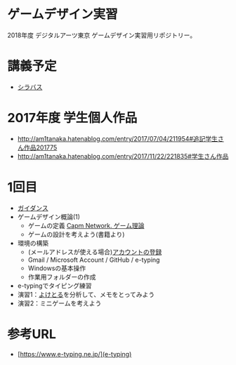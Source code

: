 # ゲームデザイン実習
2018年度 デジタルアーツ東京 ゲームデザイン実習用リポジトリー。

# 講義予定
- [シラバス](syllabus.md)

# 2017年度 学生個人作品
- http://am1tanaka.hatenablog.com/entry/2017/07/04/211954#追記学生さん作品201775
- http://am1tanaka.hatenablog.com/entry/2017/11/22/221835#学生さん作品

# 1回目
- [ガイダンス](https://gitpitch.com/dat18/design/01)
- ゲームデザイン概論(1)
  - ゲームの定義 [Capm Network. ゲーム理論](http://capm-network.com/?tag=%E3%82%B2%E3%83%BC%E3%83%A0%E7%90%86%E8%AB%96)
  - ゲームの設計を考えよう(書籍より)
- 環境の構築
  - (メールアドレスが使える場合)[アカウントの登録](docs/01.md)
  - Gmail / Microsoft Account / GitHub / e-typing
  - Windowsの基本操作
  - 作業用フォルダーの作成
- e-typingでタイピング練習
- 演習1：[よけとる](https://dat18.github.io/design/yoketoru/)を分析して、メモをとってみよう
- 演習2：ミニゲームを考えよう

# 参考URL
- [https://www.e-typing.ne.jp/](e-typing)
